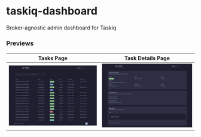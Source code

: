 # taskiq-dashboard

Broker-agnostic admin dashboard for Taskiq

### Previews
Tasks Page | Task Details Page
:-------------------------:|:-------------------------:
![Alt text](./docs/assets/dashboard.png) | ![Alt text](./docs/assets/task.png)
